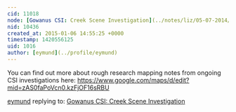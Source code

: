 ```yaml
---
cid: 11018
node: [Gowanus CSI: Creek Scene Investigation](../notes/liz/05-07-2014/gowanus-csi-creek-scene-investigation)
nid: 10436
created_at: 2015-01-06 14:55:25 +0000
timestamp: 1420556125
uid: 1016
author: [eymund](../profile/eymund)
---
```


You can find out more about rough research mapping  notes from ongoing CSI investigations here: https://www.google.com/maps/d/edit?mid=zAS0faPoVcn0.kzFjOF16sRBU

[eymund](../profile/eymund) replying to: [Gowanus CSI: Creek Scene Investigation](../notes/liz/05-07-2014/gowanus-csi-creek-scene-investigation)

